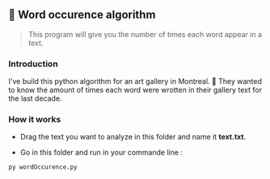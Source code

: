 ## :snake: Word occurence algorithm

> This program will give you the number of times each word appear in a text. 

### Introduction
I've build this python algorithm for an art gallery in Montreal. :art: 
They wanted to know the amount of times each word were wrotten in their gallery text for the last decade.

### How it works

- Drag the text you want to analyze in this folder and name it **text.txt**.

- Go in this folder and run in your commande line : 
```
py wordOccurence.py
```

